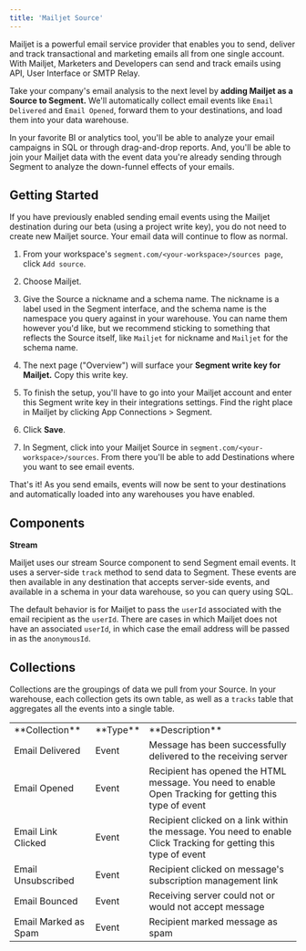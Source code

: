 ```yaml
---
title: 'Mailjet Source'
---
```

Mailjet is a powerful email service provider that enables you to send, deliver and track transactional and marketing emails all from one single account. With Mailjet, Marketers and Developers can send and track emails using API, User Interface or SMTP Relay. <!-- [Visit Website]() -->

Take your company's email analysis to the next level by **adding Mailjet as a Source to Segment.** We'll automatically collect email events like `Email Delivered` and `Email Opened`, forward them to your destinations, and load them into your data warehouse. 

In your favorite BI or analytics tool, you'll be able to analyze your email campaigns in SQL or through drag-and-drop reports. And, you'll be able to join your Mailjet data with the event data you're already sending through Segment to analyze the down-funnel effects of your emails. 

## Getting Started

If you have previously enabled sending email events using the Mailjet destination during our beta (using a project write key), you do not need to create new Mailjet source. Your email data will continue to flow as normal.

1. From your workspace's `segment.com/<your-workspace>/sources page`, click `Add source`.

2. Choose Mailjet.

3. Give the Source a nickname and a schema name. The nickname is a label used in the Segment interface, and the schema name is the namespace you query against in your warehouse. You can name them however you'd like, but we recommend sticking to something that reflects the Source itself, like `Mailjet` for nickname and `Mailjet` for the schema name.

4. The next page ("Overview") will surface your **Segment write key for Mailjet.** Copy this write key. 

5. To finish the setup, you'll have to go into your Mailjet account and enter this Segment write key in their integrations settings. Find the right place in Mailjet by clicking App Connections > Segment.

6. Click **Save**.

7. In Segment, click into your Mailjet Source in `segment.com/<your-workspace>/sources`. From there you'll be able to add Destinations where you want to see email events.

That's it! As you send emails, events will now be sent to your destinations and automatically loaded into any warehouses you have enabled. 

## Components

**Stream**

Mailjet uses our stream Source component to send Segment email events. It uses a server-side `track` method to send data to Segment. These events are then available in any destination that accepts server-side events, and available in a schema in your data warehouse, so you can query using SQL. 

The default behavior is for Mailjet to pass the `userId` associated with the email recipient as the `userId`. There are cases in which Mailjet does not have an associated `userId`, in which case the email address will be passed in as the `anonymousId`. 

## Collections

Collections are the groupings of data we pull from your Source. In your warehouse, each collection gets its own table, as well as a `tracks` table that aggregates all the events into a single table. 

<table>
  <tr>
    <td>**Collection**</td>
    <td>**Type**</td>
    <td>**Description**</td>
  </tr>
  <tr>
    <td>Email Delivered</td>
    <td>Event</td>
    <td>Message has been successfully delivered to the receiving server</td>
  </tr>
  <tr>
    <td>Email Opened</td>
    <td>Event</td>
    <td>Recipient has opened the HTML message. You need to enable Open Tracking for getting this type of event</td>
  </tr>
    <tr>
    <td>Email Link Clicked</td>
    <td>Event</td>
    <td>Recipient clicked on a link within the message. You need to enable Click Tracking for getting this type of event</td>
  </tr>
    <tr>
    <td>Email Unsubscribed</td>
    <td>Event</td>
    <td>Recipient clicked on message's subscription management link</td>
  </tr>
    <tr>
    <td>Email Bounced</td>
    <td>Event</td>
    <td>Receiving server could not or would not accept message</td>
  </tr>
    <tr>
    <td>Email Marked as Spam</td>
    <td>Event</td>
    <td>Recipient marked message as spam</td>
  </tr>
</table>

<!-- Example: To query the Email Delivered table, you'd write a query like this:

```sql
select *
from Mailjet.email_delivered
```


<table>
</table>
 -->

<!--  ## Send data to Mailjet

The Mailjet Source works better when you also connect Mailjet as a destination. With the Mailjet **Destination**, you can use Segment to send Mailjet user and event data from which you trigger email campaigns. Want to start sending website or mobile data **_TO_** Mailjet? Head on over to our [Mailjet destination docs](/docs/connections/destinations/catalog/mailjet/). -->
